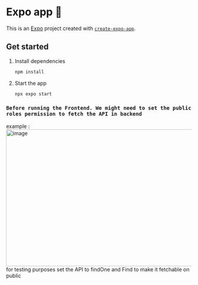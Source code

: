 # Expo app 👋

This is an [Expo](https://expo.dev) project created with [`create-expo-app`](https://www.npmjs.com/package/create-expo-app).

## Get started

1. Install dependencies

   ```bash
   npm install
   ```

2. Start the app

   ```bash
   npx expo start
   ```


### `Before running the Frontend. We might need to set the public roles permission to fetch the API in backend`
example : 
<img width="1419" height="372" alt="image" src="https://github.com/user-attachments/assets/393ef5bb-8dba-4da1-be0c-45a04500f7f0" />
for testing purposes
set the API to findOne and Find to make it fetchable on public
